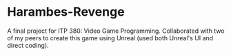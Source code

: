 # Harambes-Revenge
A final project for ITP 380: Video Game Programming. Collaborated with two of my peers to create this game using Unreal (used both Unreal's UI and direct coding).
